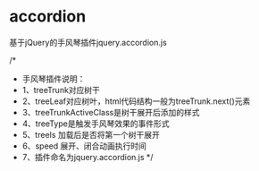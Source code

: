 # accordion
基于jQuery的手风琴插件jquery.accordion.js

/*
 * 手风琴插件说明：
 * 1、treeTrunk对应树干
 * 2、treeLeaf对应树叶，html代码结构一般为treeTrunk.next()元素
 * 3、treeTrunkActiveClass是树干展开后添加的样式
 * 4、treeType是触发手风琴效果的事件形式
 * 5、treeIs 加载后是否将第一个树干展开
 * 6、speed 展开、闭合动画执行时间
 * 7、插件命名为jquery.accordion.js
 */
 
